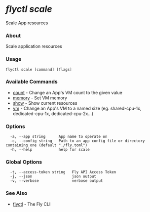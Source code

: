 # _flyctl scale_

Scale App resources

### About

Scale application resources

### Usage
```
flyctl scale [command] [flags]
```

### Available Commands
* [count](/docs/flyctl/scale-count/)	 - Change an App's VM count to the given value
* [memory](/docs/flyctl/scale-memory/)	 - Set VM memory
* [show](/docs/flyctl/scale-show/)	 - Show current resources
* [vm](/docs/flyctl/scale-vm/)	 - Change an App's VM to a named size (eg. shared-cpu-1x, dedicated-cpu-1x, dedicated-cpu-2x...)

### Options

```
  -a, --app string      App name to operate on
  -c, --config string   Path to an app config file or directory containing one (default "./fly.toml")
  -h, --help            help for scale
```

### Global Options

```
  -t, --access-token string   Fly API Access Token
  -j, --json                  json output
  -v, --verbose               verbose output
```

### See Also

* [flyctl](/docs/flyctl/help/)	 - The Fly CLI

